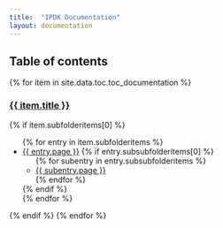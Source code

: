 ```yaml
---
title:  "IPDK Documentation"
layout: documentation
---
```

<h2>Table of contents</h2>
<div>
{% for item in site.data.toc.toc_documentation %}
<a href="{{ site.baseurl }}{{ item.url }}"><h3>{{ item.title }}</h3></a>
 {% if item.subfolderitems[0] %}
        <ul>
          {% for entry in item.subfolderitems %}
              <li><a href="{{ site.baseurl }}{{ entry.url }}">{{ entry.page }}</a>
                {% if entry.subsubfolderitems[0] %}
                  <ul>
                  {% for subentry in entry.subsubfolderitems %}
                      <li><a href="{{ site.baseurl }}{{ subentry.url }}">{{ subentry.page }}</a></li>
                  {% endfor %}
                  </ul>
                {% endif %}
              </li>
          {% endfor %}
        </ul>
 {% endif %}
{% endfor %}
</div>

